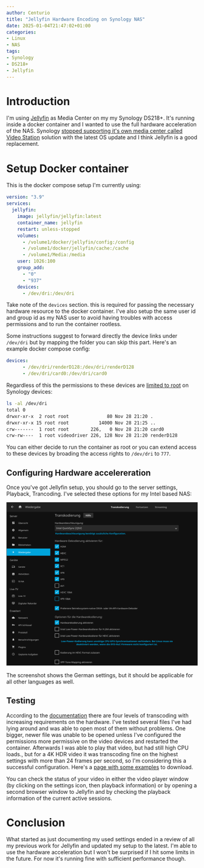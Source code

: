 ```yaml
---
author: Centurio
title: "Jellyfin Hardware Encoding on Synology NAS"
date: 2025-01-04T21:47:02+01:00
categories:
- Linux
- NAS
tags:
- Synology
- DS218+
- Jellyfin
---
```

# Introduction
I'm using [Jellyfin](https://jellyfin.org/) as Media Center on my my Synology DS218+. It's running inside a docker container and I wanted to use the full hardware acceleration of the NAS. Synology [stopped supporting it's own media center called Video Station](https://www.heise.de/en/news/Synology-Video-Station-is-no-longer-available-9869607.html) solution with the latest OS update and I think Jellyfin is a good replacement.

# Setup Docker container
This is the docker compose setup I'm currently using:

```yaml
version: "3.9"
services:
  jellyfin:
    image: jellyfin/jellyfin:latest
    container_name: jellyfin
    restart: unless-stopped
    volumes:
      - /volume1/docker/jellyfin/config:/config
      - /volume1/docker/jellyfin/cache:/cache
      - /volume1/Media:/media
    user: 1026:100
    group_add:
      - "0"
      - "937"
    devices:
      - /dev/dri:/dev/dri
```

Take note of the `devices` section. this is required for passing the necessary hardware resource to the docker container. I've also setup the same user id and group id as my NAS user to avoid having troubles with access permissions and to run the container rootless.

Some instructions suggest to forward directly the device links under `/dev/dri` but by mapping the folder you can skip this part. Here's an example docker compose config:

```yaml
devices:
      - /dev/dri/renderD128:/dev/dri/renderD128
      - /dev/dri/card0:/dev/dri/card0
```

Regardless of this the permissions to these devices are [limited to root](https://adminkb.com/install-jellyfin-synology-docker-hardware-transcoding/) on Synology devices:

```bash
ls -al /dev/dri
total 0
drwxr-xr-x  2 root root              80 Nov 28 21:20 .
drwxr-xr-x 15 root root           14000 Nov 28 21:25 ..
crw-------  1 root root        226,   0 Nov 28 21:20 card0
crw-rw----  1 root videodriver 226, 128 Nov 28 21:20 renderD128
```

You can either decide to run the container as root or you can extend access to these devices by broading the access rights to `/dev/dri` to `777`.


## Configuring Hardware accelereration
Once you've got Jellyfin setup, you should go to the server settings, Playback, Trancoding. I've selected these options for my Intel based NAS:

![Jellyfin Settings Hardware Acceleration on Synology DS218+](JellyfinSettingsSynologyDS218plus.png)

The screenshot shows the German settings, but it should be applicable for all other languages as well.

## Testing
According to the [documentation](https://jellyfin.org/docs/general/server/transcoding/) there are four levels of transcoding with increasing requirements on the hardware. I've tested several files I've had lying around and was able to open most of them without problems. One bigger, newer file was unable to be opened unless I've configured the permissions more permissive on the video devices and restarted the container. Afterwards I was able to play that video, but had still high CPU loads., but for a 4K HDR video it was transcoding fine on the highest settings with more than 24 frames per second, so I'm considering this a successful configuration. Here's a [page with some examples](https://kodi.wiki/view/Samples) to download.

You can check the status of your video in either the video player window (by clicking on the settings icon, then playback information) or by opening a second browser window to Jellyfin and by checking the playback information of the current active sessions.

# Conclusion
What started as just documenting my used settings ended in a review of all my previous work for Jellyfin and updated my setup to the latest. I'm able to use the hardware acceleration but I won't be surprised if I hit some limits in the future. For now it's running fine with sufficient performance though.